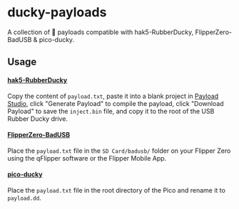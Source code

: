 # ducky-payloads

A collection of 🦆 payloads compatible with hak5-RubberDucky, FlipperZero-BadUSB & pico-ducky.

## Usage

#### [hak5-RubberDucky](https://docs.hak5.org/hak5-usb-rubber-ducky/ducky-script-basics/hello-world#testing-the-payload)

Copy the content of `payload.txt`, paste it into a blank project in [Payload Studio](https://payloadstudio.hak5.org/community), click "Generate Payload" to compile the payload, click "Download Payload" to save the `inject.bin` file, and copy it to the root of the USB Rubber Ducky drive.

#### [FlipperZero-BadUSB](https://docs.flipperzero.one/bad-usb)

Place the `payload.txt` file in the `SD Card/badusb/` folder on your Flipper Zero using the qFlipper software or the Flipper Mobile App.

#### [pico-ducky](https://github.com/dbisu/pico-ducky)

Place the `payload.txt` file in the root directory of the Pico and rename it to `payload.dd`.
